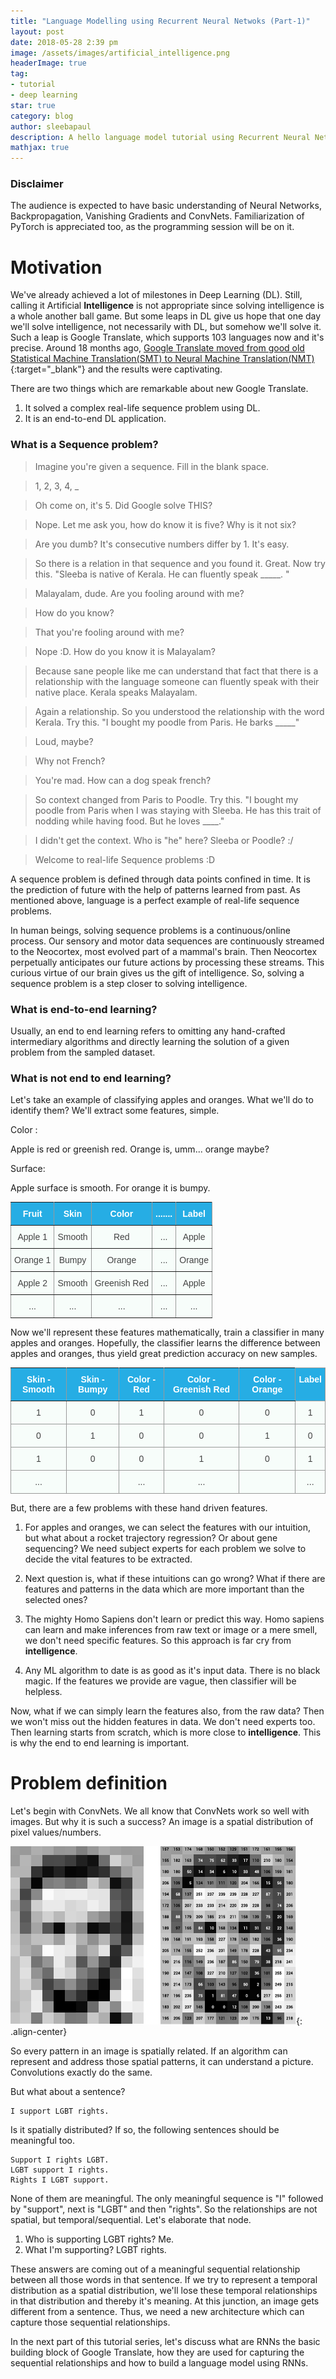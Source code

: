 ```yaml
---
title: "Language Modelling using Recurrent Neural Netwoks (Part-1)"
layout: post
date: 2018-05-28 2:39 pm
image: /assets/images/artificial_intelligence.png
headerImage: true
tag:
- tutorial
- deep learning
star: true
category: blog
author: sleebapaul
description: A hello language model tutorial using Recurrent Neural Networks
mathjax: true
---
```


### Disclaimer
The audience is expected to have basic understanding of Neural Networks, Backpropagation, Vanishing Gradients and ConvNets. Familiarization of PyTorch is appreciated too, as the programming session will be on it.


# Motivation 

We've already achieved a lot of milestones in Deep Learning (DL). Still, calling it Artificial **Intelligence** is not appropriate since solving intelligence is a whole another ball game. But some leaps in DL give us hope that one day we'll solve intelligence, not necessarily with DL, but somehow we'll solve it. Such a leap is Google Translate, which supports 103 languages now and it's precise. Around 18 months ago, [Google Translate moved from good old Statistical Machine Translation(SMT) to Neural Machine Translation(NMT)](https://ai.google/research/pubs/pub45610){:target="_blank"} and the results were captivating. 

There are two things which are remarkable about new Google Translate.

1. It solved a complex real-life sequence problem using DL.
2. It is an end-to-end DL application. 

### What is a Sequence problem? 

> Imagine you're given a sequence. Fill in the blank space. 

> 1, 2, 3, 4, _ 

> Oh come on, it's 5. Did Google solve THIS? 

> Nope. Let me ask you, how do know it is five? Why is it not six? 

> Are you dumb? It's consecutive numbers differ by 1. It's easy. 

> So there is a relation in that sequence and you found it. Great. Now try this. "Sleeba is native of Kerala. He can fluently speak _____. "

> Malayalam, dude. Are you fooling around with me? 

> How do you know? 

> That you're fooling around with me? 

> Nope :D.  How do you know it is Malayalam?

> Because sane people like me can understand that fact that there is a relationship with the language someone can fluently speak with their native place. Kerala speaks Malayalam. 

>Again a relationship. So you understood the relationship with the word Kerala.  Try this. 
"I bought my poodle from Paris. He barks _____"

>Loud, maybe? 

>Why not French? 

>You're mad. How can a dog speak french?

>So context changed from Paris to Poodle.  Try this.
 "I bought my poodle from Paris when I was staying with Sleeba. He has this trait of nodding while having food.  But he loves ____."

>I didn't get the context. Who is "he" here? Sleeba or Poodle? :/ 

>Welcome to real-life Sequence problems :D 

A sequence problem is defined through data points confined in time. It is the prediction of future with the help of patterns learned from past. As mentioned above, language is a perfect example of real-life sequence problems. 

In human beings, solving sequence problems is a continuous/online process.  Our sensory and motor data sequences are continuously streamed to the Neocortex,  most evolved part of a mammal's brain. Then Neocortex perpetually anticipates our future actions by processing these streams. This curious virtue of our brain gives us the gift of intelligence. So, solving a sequence problem is a step closer to solving intelligence. 

### What is end-to-end learning?

Usually, an end to end learning refers to omitting any hand-crafted intermediary algorithms and directly learning the solution of a given problem from the sampled dataset. 

### What is not end to end learning? 

Let's take an example of classifying apples and oranges. What we'll do to identify them? We'll extract some features, simple. 

Color : 

Apple is red or greenish red. Orange is, umm... orange maybe? 

Surface:

Apple surface is smooth. For orange it is bumpy. 

<style type="text/css">
.tg  {border-collapse:collapse;border-spacing:0;border-color:#999;}
.tg td{font-family:Arial, sans-serif;font-size:14px;padding:10px 5px;border-style:solid;border-width:1px;overflow:hidden;word-break:normal;border-color:#999;color:#444;background-color:#F7FDFA;}
.tg th{font-family:Arial, sans-serif;font-size:14px;font-weight:normal;padding:10px 5px;border-style:solid;border-width:1px;overflow:hidden;word-break:normal;border-color:#999;color:#fff;background-color:#26ADE4;}
.tg .tg-88nc{font-weight:bold;border-color:inherit;text-align:center}
.tg .tg-c3ow{border-color:inherit;text-align:center;vertical-align:top}
.tg .tg-7btt{font-weight:bold;border-color:inherit;text-align:center;vertical-align:top}
</style>
<table class="tg" style="margin: 0px auto;">
  <tr>
    <th class="tg-88nc">Fruit</th>
    <th class="tg-7btt">Skin</th>
    <th class="tg-88nc">Color</th>
    <th class="tg-88nc">.......</th>
    <th class="tg-7btt">Label</th>
  </tr>
  <tr>
    <td class="tg-c3ow">Apple 1</td>
    <td class="tg-c3ow">Smooth</td>
    <td class="tg-c3ow">Red</td>
    <td class="tg-c3ow">...</td>
    <td class="tg-c3ow">Apple</td>
  </tr>
  <tr>
    <td class="tg-c3ow">Orange 1</td>
    <td class="tg-c3ow">Bumpy</td>
    <td class="tg-c3ow">Orange</td>
    <td class="tg-c3ow">...</td>
    <td class="tg-c3ow">Orange</td>
  </tr>
  <tr>
    <td class="tg-c3ow">Apple 2</td>
    <td class="tg-c3ow">Smooth</td>
    <td class="tg-c3ow">Greenish Red</td>
    <td class="tg-c3ow">...</td>
    <td class="tg-c3ow">Apple</td>
  </tr>
  <tr>
    <td class="tg-c3ow">...</td>
    <td class="tg-c3ow">...</td>
    <td class="tg-c3ow">...</td>
    <td class="tg-c3ow">...</td>
    <td class="tg-c3ow">...</td>
  </tr>
</table>

Now we'll represent these features mathematically, train a classifier in many apples and oranges. Hopefully, the classifier learns the difference between apples and oranges, thus yield great prediction accuracy on new samples. 

<style type="text/css">
.tg  {border-collapse:collapse;border-spacing:0;border-color:#999;}
.tg td{font-family:Arial, sans-serif;font-size:14px;padding:10px 5px;border-style:solid;border-width:1px;overflow:hidden;word-break:normal;border-color:#999;color:#444;background-color:#F7FDFA;}
.tg th{font-family:Arial, sans-serif;font-size:14px;font-weight:normal;padding:10px 5px;border-style:solid;border-width:1px;overflow:hidden;word-break:normal;border-color:#999;color:#fff;background-color:#26ADE4;}
.tg .tg-88nc{font-weight:bold;border-color:inherit;text-align:center}
.tg .tg-baqh{text-align:center;vertical-align:top}
.tg .tg-7btt{font-weight:bold;border-color:inherit;text-align:center;vertical-align:top}
.tg .tg-amwm{font-weight:bold;text-align:center;vertical-align:top}
</style>
<table class="tg" style="margin: 0px auto;">
  <tr>
    <th class="tg-88nc">Skin - Smooth</th>
    <th class="tg-7btt">Skin - Bumpy</th>
    <th class="tg-88nc">Color - Red</th>
    <th class="tg-88nc">Color - Greenish Red</th>
    <th class="tg-7btt">Color - Orange</th>
    <th class="tg-amwm">Label</th>
  </tr>
  <tr>
    <td class="tg-baqh">1</td>
    <td class="tg-baqh">0</td>
    <td class="tg-baqh">1</td>
    <td class="tg-baqh">0</td>
    <td class="tg-baqh">0</td>
    <td class="tg-baqh">1</td>
  </tr>
  <tr>
    <td class="tg-baqh">0</td>
    <td class="tg-baqh">1</td>
    <td class="tg-baqh">0</td>
    <td class="tg-baqh">0</td>
    <td class="tg-baqh">1</td>
    <td class="tg-baqh">0</td>
  </tr>
  <tr>
    <td class="tg-baqh">1</td>
    <td class="tg-baqh">0</td>
    <td class="tg-baqh">0</td>
    <td class="tg-baqh">1</td>
    <td class="tg-baqh">0</td>
    <td class="tg-baqh">1</td>
  </tr>
  <tr>
    <td class="tg-baqh">...</td>
    <td class="tg-baqh"></td>
    <td class="tg-baqh">...</td>
    <td class="tg-baqh">...</td>
    <td class="tg-baqh"></td>
    <td class="tg-baqh">...</td>
  </tr>
</table>


But, there are a few problems with these hand driven features. 

1. For apples and oranges, we can select the features with our intuition, but what about a rocket trajectory regression? Or about gene sequencing? We need subject experts for each problem we solve to decide the vital features to be extracted.

2. Next question is, what if these intuitions can go wrong? What if there are features and patterns in the data which are more important than the selected ones? 

3. The mighty Homo Sapiens don't learn or predict this way. Homo sapiens can learn and make inferences from raw text or image or a mere smell, we don't need specific features. So this approach is far cry from **intelligence**. 

4. Any ML algorithm to date is as good as it's input data. There is no black magic. If the features we provide are vague, then classifier will be helpless.

Now, what if we can simply learn the features also, from the raw data? Then we won't miss out the hidden features in data. We don't need experts too. Then learning starts from scratch, which is more close to **intelligence**. This is why the end to end learning is important. 

# Problem definition

Let's begin with ConvNets. We all know that ConvNets work so well with images. But why it is such a success? An image is a spatial distribution of pixel values/numbers. 

![image-center](/assets/rnn_gospel/lincoln_pixel_values.png){: .align-center}

So every pattern in an image is spatially related. If an algorithm can represent and address those spatial patterns, it can understand a picture.  Convolutions exactly do the same. 

But what about a sentence? 

```
I support LGBT rights.
```

Is it spatially distributed? If so, the following sentences should be meaningful too. 

```
Support I rights LGBT.
LGBT support I rights.
Rights I LGBT support. 
```

None of them are meaningful. The only meaningful sequence is "I" followed by "support", next is "LGBT" and then "rights".  So the relationships are not spatial, but temporal/sequential.  Let's elaborate that node. 

1. Who is supporting LGBT rights? Me. 
2. What I'm supporting? LGBT rights. 

These answers are coming out of a meaningful sequential relationship between all those words in that sentence. If we try to represent a temporal distribution as a spatial distribution, we'll lose these temporal relationships in that distribution and thereby it's meaning. At this junction, an image gets different from a sentence. Thus, we need a new architecture which can capture those sequential relationships. 

In the next part of this tutorial series, let's discuss what are RNNs the basic building block of Google Translate, how they are used for capturing the sequential relationships and how to build a language model using RNNs.